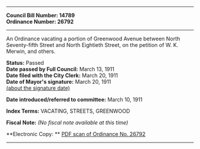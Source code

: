 * * * * *  
  
**Council Bill Number: [](#h0)[](#h2)14789**   
**Ordinance Number: 26792**  
  
* * * * *  
  
An Ordinance vacating a portion of Greenwood Avenue between North Seventy-fifth Street and North Eightieth Street, on the petition of W. K. Merwin, and others.  
  
**Status:** Passed   
**Date passed by Full Council:** March 13, 1911   
**Date filed with the City Clerk:** March 20, 1911   
**Date of Mayor's signature:** March 20, 1911   
[(about the signature date)](/~public/approvaldate.htm)   
  
  
**Date introduced/referred to committee:** March 10, 1911   
  
**Index Terms:** VACATING, STREETS, GREENWOOD  
  
**Fiscal Note:** *(No fiscal note available at this time)*  
  
**Electronic Copy: ** [PDF scan of Ordinance No. 26792](/~archives/Ordinances/Ord_26792.pdf)  
  
* * * * *  
